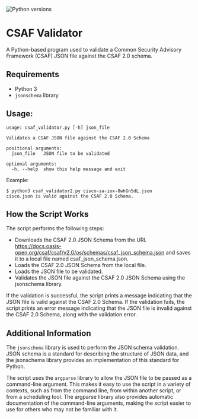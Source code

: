 ![Python versions](https://img.shields.io/pypi/pyversions/danger-python)

# CSAF Validator
A Python-based program used to validate a Common Security Advisory Framework (CSAF) JSON file against the CSAF 2.0 schema.

## Requirements
- Python 3
- `jsonschema` library

## Usage:

```
usage: csaf_validator.py [-h] json_file

Validates a CSAF JSON file against the CSAF 2.0 Schema

positional arguments:
  json_file   JSON file to be validated

optional arguments:
  -h, --help  show this help message and exit
  ```
  
 Example:
 
 ```
 $ python3 csaf_validator2.py cisco-sa-iox-8whGn5dL.json
 cisco.json is valid against the CSAF 2.0 Schema.
 ```

## How the Script Works
The script performs the following steps:

- Downloads the CSAF 2.0 JSON Schema from the URL https://docs.oasis-open.org/csaf/csaf/v2.0/os/schemas/csaf_json_schema.json and saves it to a local file named csaf_json_schema.json.
- Loads the CSAF 2.0 JSON Schema from the local file.
- Loads the JSON file to be validated.
- Validates the JSON file against the CSAF 2.0 JSON Schema using the jsonschema library.

If the validation is successful, the script prints a message indicating that the JSON file is valid against the CSAF 2.0 Schema. If the validation fails, the script prints an error message indicating that the JSON file is invalid against the CSAF 2.0 Schema, along with the validation error.

## Additional Information
The `jsonschema` library is used to perform the JSON schema validation. JSON schema is a standard for describing the structure of JSON data, and the jsonschema library provides an implementation of this standard for Python.

The script uses the `argparse` library to allow the JSON file to be passed as a command-line argument. This makes it easy to use the script in a variety of contexts, such as from the command line, from within another script, or from a scheduling tool. The argparse library also provides automatic documentation of the command-line arguments, making the script easier to use for others who may not be familiar with it.